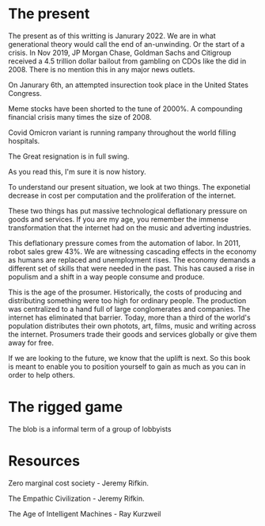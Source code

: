  # The present


The present as of this writting is Janurary 2022. We are in what generational theory would call the end of an-unwinding. Or the start
of a crisis. In Nov 2019, JP Morgan Chase, Goldman Sachs and Citigroup received a 4.5 trillion dollar bailout
from gambling on CDOs like the did in 2008. There is no mention this in any major news outlets.

On Janurary 6th, an attempted insurection took place in the United States Congress.

Meme stocks have been shorted to the tune of 2000%. A compounding financial crisis many times the size of 2008.

Covid Omicron variant is running rampany throughout the world filling hospitals.

The Great resignation is in full swing.

As you read this, I'm sure it is now history.


To understand our present situation, we look at two things. The exponetial decrease in cost per computation and
the proliferation of the internet.

These two things has put massive technological deflationary pressure on goods and services. If you are my age,
you remember the immense transformation that the internet had on the music and adverting industries.

This deflationary pressure comes from the automation of labor. In 2011, robot sales grew 43%. We are 
witnessing cascading effects in the economy as humans are replaced and unemployment rises. 
The economy demands a different set of skills
that were needed in the past. This has caused a rise in populism and a shift in a way people consume and produce.

This is the age of the prosumer. Historically, the costs of producing and distributing something were too high
for ordinary people. The production was centralized to a hand full of large conglomerates and companies. 
The internet has eliminated that barrier. Today, more than a third of the world's population distributes their own photots, art, films, music
and writing across the internet. Prosumers trade their goods and services globally or give them away for free.

 If we are looking to the future, we know that the uplift is next.
So this book is meant to enable you to position yourself
to gain as much as you can in order to help others. 

# The rigged game

The blob is a informal term of a group of lobbyists 

# Resources

Zero marginal cost society - Jeremy Rifkin.

The Empathic Civilization - Jeremy Rifkin.

The Age of Intelligent Machines - Ray Kurzweil


